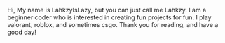 Hi, My name is LahkzyIsLazy, but you can just call me Lahkzy.
I am a beginner coder who is interested in creating fun projects for fun.
I play valorant, roblox, and sometimes csgo.
Thank you for reading, and have a good day!
<!---
LahkzyIsLazy/LahkzyIsLazy is a ✨ special ✨ repository because its `README.md` (this file) appears on your GitHub profile.
You can click the Preview link to take a look at your changes.
--->
